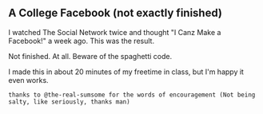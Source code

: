 ## A College Facebook (not exactly finished)

I watched The Social Network twice and thought "I Canz Make a Facebook!" a week ago. This was the result.

Not finished. At all. Beware of the spaghetti code.

I made this in about 20 minutes of my freetime in class, but I'm happy it even works.

```thanks to @the-real-sumsome for the words of encouragement (Not being salty, like seriously, thanks man)```
